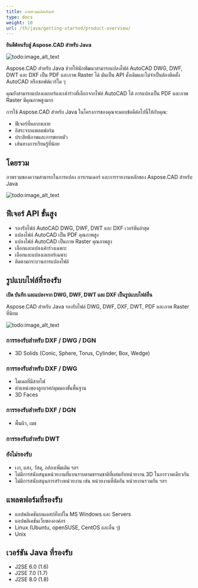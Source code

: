 ```yaml
---
title: ภาพรวมผลิตภัณฑ์
type: docs
weight: 10
url: /th/java/getting-started/product-overview/
---
```


**ยินดีต้อนรับสู่ Aspose.CAD สำหรับ Java**

![todo:image_alt_text](https://i.imgur.com/qHeCKck.png)

Aspose.CAD สำหรับ Java ช่วยให้นักพัฒนาสามารถแปลงไฟล์ AutoCAD DWG, DWF, DWT และ DXF เป็น PDF และภาพ Raster ได้ มันเป็น API ดั้งเดิมและไม่จำเป็นต้องติดตั้ง AutoCAD หรือซอฟต์แวร์ใด ๆ 

คุณยังสามารถแปลงเลเยอร์และเค้าร่างที่เลือกจากไฟล์ AutoCAD ได้ การแปลงเป็น PDF และภาพ Raster มีคุณภาพสูงมาก

การใช้ Aspose.CAD สำหรับ Java ในโครงการของคุณจะมอบข้อดีต่อไปนี้ให้กับคุณ:

- ฟีเจอร์ที่หลากหลาย
- อิสระจากแพลตฟอร์ม
- ประสิทธิภาพและการขยายตัว
- เส้นทางการเรียนรู้ที่น้อย



## **โดยรวม**
ภาพรวมของความสามารถในการแปลง การเรนเดอร์ และการรายงานหลักของ Aspose.CAD สำหรับ Java

![todo:image_alt_text](https://i.imgur.com/vLNnhkj.png)
## **ฟีเจอร์ API ขั้นสูง**
- รองรับไฟล์ AutoCAD DWG, DWF, DWT และ DXF เวอร์ชันล่าสุด
- แปลงไฟล์ AutoCAD เป็น PDF คุณภาพสูง
- แปลงไฟล์ AutoCAD เป็นภาพ Raster คุณภาพสูง
- เลือกและแปลงเค้าร่างเฉพาะ
- เลือกและแปลงเลเยอร์เฉพาะ
- ติดตามกระบวนการแปลงไฟล์
## **รูปแบบไฟล์ที่รองรับ**
**เปิด บันทึก และแปลงจาก DWG, DWF, DWT และ DXF เป็นรูปแบบไฟล์อื่น**

Aspose.CAD สำหรับ Java รองรับไฟล์ DWG, DWF, DXF, DWT, PDF และภาพ Raster ที่นิยม

![todo:image_alt_text](/_assets/java/product-overview_1.png)
### **การรองรับสำหรับ DXF / DWG / DGN**
- 3D Solids (Conic, Sphere, Torus, Cylinder, Box, Wedge)
### **การรองรับสำหรับ DXF / DWG**
- โมเดลที่มีสายไฟ
- ตำแหน่งของลูกบาศก์มุมมองขั้นพื้นฐาน
- 3D Faces
### **การรองรับสำหรับ DXF / DGN**
- พื้นผิว, เมช
### **การรองรับสำหรับ DWT**

### **ยังไม่รองรับ**
- เงา, แสง, วัสดุ, กล้องเพิ่มเติม ฯลฯ
- ไม่มีการสนับสนุนหน่วยงานที่แบนราบตามธรรมชาติที่ผสมกับหน่วยงาน 3D ในการวาดเดียวกัน
- ไม่มีการสนับสนุนการสร้างหน่วยงาน เช่น หน่วยงานที่ตัดกัน หน่วยงานรวมกัน ฯลฯ
## **แพลตฟอร์มที่รองรับ**
- แอปพลิเคชันบนเดสก์ท็อปใน MS Windows และ Servers
- แอปพลิเคชันเว็บขององค์กร
- Linux (Ubuntu, openSUSE, CentOS และอื่น ๆ)
- Unix
## **เวอร์ชัน Java ที่รองรับ**
- J2SE 6.0 (1.6)
- J2SE 7.0 (1.7)
- J2SE 8.0 (1.8)
